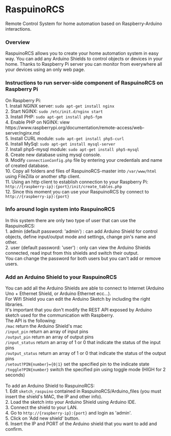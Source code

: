 # RaspuinoRCS
Remote Control System for home automation based on Raspberry-Arduino interactions.

<h3>Overview</h3>
RaspuinoRCS allows you to create your home automation system in easy way.
You can add any Arduino Shields to control objects or devices in your home. Thanks to Raspberry Pi server you can monitor from everywhere all your devices using an only web page.

<h3> Instructions to run server-side component of RaspuinoRCS on Raspberry Pi</h3>
On Raspberry Pi: <br>
1. Install NGINX server: <code>sudo apt-get install nginx</code><br>
2. Start NGINX: <code>sudo /etc/init.d/nginx start</code><br>
3. Install PHP: <code>sudo apt-get install php5-fpm</code><br>
4. Enable PHP on NGINX: view https://www.raspberrypi.org/documentation/remote-access/web-server/nginx.md <br>
5. Install CURL module:  <code>sudo apt-get install php5-curl</code><br>
6. Install MySql: <code>sudo apt-get install mysql-server</code><br>
7. Install php5-mysql module: <code>sudo apt-get install php5-mysql</code><br>
8. Create new database using mysql console.<br>
9. Modify <code>connectionConfig.php</code> file by entering your credentials and name of created database.<br>
10. Copy all folders and files of RaspuinoRCS-master into <code>/var/www/html</code> using FileZilla or another sftp client.<br>
11. Using an http client to establish connection to your Raspberry Pi: <code>http://{raspberry-ip}:{port}/init/create_tables.php</code><br>
12. Since this moment you can use your RaspuinoRCS by connect to <code>http://{raspberry-ip}:{port}</code><br>

<h3> Info around login system into RaspuinoRCS</h3>
In this system there are only two type of user that can use the RaspuinoRCS:<br>
1. admin (default password: 'admin') : can add Arduino Shield for control objects, define input/output mode and settings, change pin's name and other.<br>
2. user (default password: 'user') : only can view the Arduino Shields connected, read input from this shields and switch their output.<br>
You can change the password for both users but you can't add or remove users.

<h3> Add an Arduino Shield to your RaspuinoRCS</h3>
You can add all the Arduino Shields are able to connect to Internet (Arduino Uno + Ethernet Shield, or Arduino Ethernet ecc...).<br>
For Wifi Shield you can edit the Arduino Sketch by including the right libraries. <br>
It's important that you don't modify the REST API exposed by Arduino sketch used for the communication with Raspberry. <br>
The API is the following:<br>
<code>/mac</code>  return the Arduino Shield's mac<br>
<code>/input_pin</code> return an array of input pins<br>
<code>/output_pin</code> return an array of output pins<br>
<code>/input_status</code> return an array of 1 or 0 that indicate the status of the input pins<br>
<code>/output_status</code> return an array of 1 or 0 that indicate the status of the output pins<br>
<code>/setout?PIN{number}={0|1}</code> set the specified pin to the indicate state<br>
<code>/toggle?PIN{number}</code> switch the specified pin using toggle mode (HIGH for 2 seconds)<br><br>
To add an Arduino Shield to RaspuinoRCS:<br>
1. Edit <code>sketch_raspuino</code> contained in RaspuinoRCS/Arduino_files (you must insert the shield's MAC, the IP and other info).<br>
2. Load the sketch into your Arduino Shield using Arduino IDE.<br>
3. Connect the shield to your LAN.<br>
4. Go to <code>http://{raspberry-ip}:{port}</code> and login as 'admin'.<br>
5. Click on 'Add new shield' button.<br>
6. Insert the IP and PORT of the Arduino shield that you want to add and confirm.



